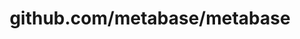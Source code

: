---
layout: post
title: github.com/metabase/metabase
categories: link
tags: [انگلیسی, گیت‌هاب, برنامه‌نویسی]
---